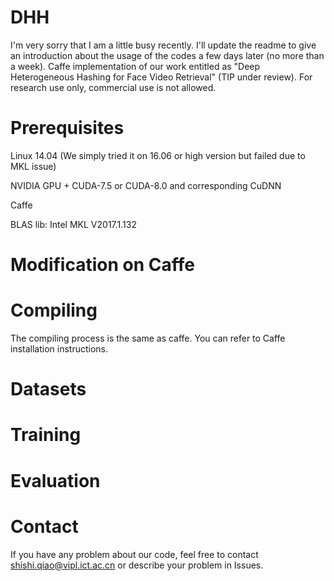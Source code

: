 # DHH
I'm very sorry that I am a little busy recently. I'll update the readme to give an introduction about the usage of the codes a few days later (no more than a week). 
Caffe implementation of our work entitled as "Deep Heterogeneous Hashing for Face Video Retrieval" (TIP under review). For research use only, commercial use is not allowed.

# Prerequisites
Linux 14.04 (We simply tried it on 16.06 or high version but failed due to MKL issue)

NVIDIA GPU + CUDA-7.5 or CUDA-8.0 and corresponding CuDNN

Caffe

BLAS lib: Intel MKL V2017.1.132

# Modification on Caffe

# Compiling
The compiling process is the same as caffe. You can refer to Caffe installation instructions.

# Datasets

# Training

# Evaluation

# Contact
If you have any problem about our code, feel free to contact shishi.qiao@vipl.ict.ac.cn or describe your problem in Issues.
